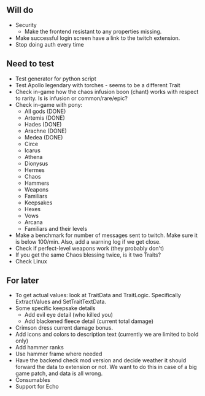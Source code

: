 ## Will do

- Security
  - Make the frontend resistant to any properties missing.
- Make successful login screen have a link to the twitch extension.
- Stop doing auth every time

## Need to test

- Test generator for python script
- Test Apollo legendary with torches - seems to be a different Trait
- Check in-game how the chaos infusion boon (chant) works with respect to rarity. Is is infusion or common/rare/epic?
- Check in-game with pony:
  - All gods (DONE)
  - Artemis (DONE)
  - Hades (DONE)
  - Arachne (DONE)
  - Medea (DONE)
  - Circe
  - Icarus
  - Athena
  - Dionysus
  - Hermes
  - Chaos
  - Hammers
  - Weapons
  - Familiars
  - Keepsakes
  - Hexes
  - Vows
  - Arcana
  - Familiars and their levels
- Make a benchmark for number of messages sent to twitch. Make sure it is below 100/min. Also, add a warning log if we get close.
- Check if perfect-level weapons work (they probably don't)
- If you get the same Chaos blessing twice, is it two Traits?
- Check Linux

## For later

- To get actual values: look at TraitData and TraitLogic. Specifically ExtractValues and SetTraitTextData.
- Some specific keepsake details
  - Add evil eye detail (who killed you)
  - Add blackened fleece detail (current total damage)
- Crimson dress current damage bonus.
- Add icons and colors to description text (currently we are limited to bold only)
- Add hammer ranks
- Use hammer frame where needed
- Have the backend check mod version and decide weather it should forward the data to extension or not. We want to do this in case of a big game patch, and data is all wrong.
- Consumables
- Support for Echo
